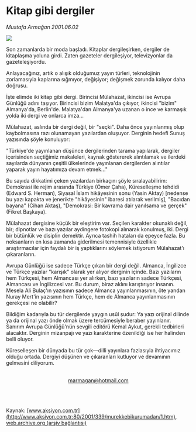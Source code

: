 # Kitap gibi dergiler

*Mustafa Armağan 2001.06.02*

<div>
 <img border="0" src="/web/20020213212507im_/http://www.aksiyon.com.tr/yazar/mustafaarmagan.jpg"/>
 <p class="spot">
  Son zamanlarda bir moda başladı. Kitaplar dergileşirken, dergiler de kitaplaşma yoluna girdi. Zaten gazeteler dergileşiyor, televizyonlar da gazeteleşiyordu.
 </p>
 <p class="metin">
 </p>
 <p class="metin">
  Anlayacağınız, artık o alışık olduğumuz yayın türleri, teknolojinin zorlamasıyla kaplarına sığmıyor, değişiyor; değişmek zorunda kalıyor daha doğrusu.
 </p>
 <p class="metin">
  İşte elimde iki kitap gibi dergi. Birincisi Mülahazat, ikincisi ise Avrupa Günlüğü adını taşıyor. Birincisi bizim Malatya'da çıkıyor, ikincisi "bizim" Almanya'da, Berlin'de. Malatya'dan Almanya'ya uzanan o ince ve karmaşık yolda iki dergi ve onlarca imza...
 </p>
 <p class="metin">
  Mülahazat, aslında bir dergi değil, bir "seçki". Daha önce yayınlanmış olup kaybolmasına razı olunamayan yazılardan oluşuyor. Derginin hedefi Sunuş yazısında şöyle konuluyor:
 </p>
 <p class="metin">
  "Türkiye'de yayınlanan düşünce dergilerinden tarama yapılarak, dergiler içerisinden seçtiğimiz makaleleri, kaynak göstererek alıntılamak ve ilerdeki sayılarda dünyanın çeşitli ülkelerinde yayınlanan dergilerden alıntılar yaparak yayın hayatımıza devam etmek..."
 </p>
 <p class="metin">
  Bu sayıda dikkatimi çeken yazılardan birkaçını şöyle sıralayabilirim: Demokrasi ile rejim arasında Türkiye (Ömer Çaha), Küreselleşme tehdidi (Edward S. Herman), Siyasal İslam hikâyesinin sonu (Yasin Aktay) [nedense bu yazı kapakta ve jenerikte "hikâyesinin" ibaresi atılarak verilmiş], "Bacıdan bayana" (Cihan Aktaş), "Demokrasi: Bir kavrama dair yanılsama ve gerçek" (Fikret Başkaya).
 </p>
 <p class="metin">
  Mülahazat dergisine küçük bir eleştirim var. Seçilen karakter okunaklı değil, bir; dipnotlar ve bazı yazılar aydingere fotokopi alınarak konulmuş, iki. Dergi bir bütünlük ve disiplin demektir. Ayrıca tashih hataları da epeyce fazla. Bu noksanların en kısa zamanda giderilmesi temennisiyle özellikle araştırmacılar için faydalı bir iş yaptıklarını söylemek istiyorum Mülahazat'ı çıkaranların.
 </p>
 <p class="metin">
  Avrupa Günlüğü ise sadece Türkçe çıkan bir dergi değil. Almanca, İngilizce ve Türkçe yazılar "karışık" olarak yer alıyor derginin içinde. Bazı yazıların hem Türkçesi, hem Almancası yer alırken, bazı yazıların sadece Türkçesi, Almancası ve İngilizcesi var. Bu durum, biraz aklını karıştırıyor insanın. Mesela Ali Bulaç'ın yazısının sadece Almanca yayınlanmasının, öte yandan Nuray Mert'in yazısının hem Türkçe, hem de Almanca yayınlanmasının gerekçesi ne olabilir?
 </p>
 <p class="metin">
  Bildiğim kadarıyla bu tür dergilerde yaygın usûl şudur: Ya yazı orijinal dilinde ya da orijinal yazı önde olmak üzere tercümesiyle beraber yayınlanır. Sanırım Avrupa Günlüğü'nün sevgili editörü Kemal Aykut, gerekli tedbirleri alacaktır. Derginin mizanpajı ve yazı karakterine özenildiği ise her halinden belli oluyor.
 </p>
 <p class="metin">
  Küreselleşen bir dünyada bu tür çok—dilli yayınlara fazlasıyla ihtiyacımız olduğu ortada. Dergiyi düşünen ve çıkaranları kutluyor ve devamının gelmesini diliyorum.
 </p>
 <br/>
 <center>
  <a class="anaorta" href="http://web.archive.org/web/20020213212507/mailto:marmagan@hotmail.com">
   marmagan@hotmail.com
  </a>
 </center>
 <br/>
 <br/>
 <br/>
</div>

Kaynak: [www.aksiyon.com.tr](http://www.aksiyon.com.tr:80/2001/339/murekkebikurumadan/1.htm), [web.archive.org (arşiv bağlantısı)](http://web.archive.org/web/20020213212507/http://www.aksiyon.com.tr:80/2001/339/murekkebikurumadan/1.htm)
